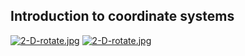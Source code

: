 ## Introduction to coordinate systems

[![2-D-rotate.jpg](https://i.postimg.cc/6pvDHT9K/2-D-rotate.jpg)](https://postimg.cc/RWvshS6p)
[![2-D-rotate.jpg](https://i.postimg.cc/26rt0w6R/2-D-rotate.jpg)](https://postimg.cc/qtDQR2yj)
